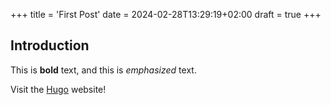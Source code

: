 +++
title = 'First Post'
date = 2024-02-28T13:29:19+02:00
draft = true
+++
## Introduction

This is **bold** text, and this is *emphasized* text.

Visit the [Hugo](https://gohugo.io) website!
